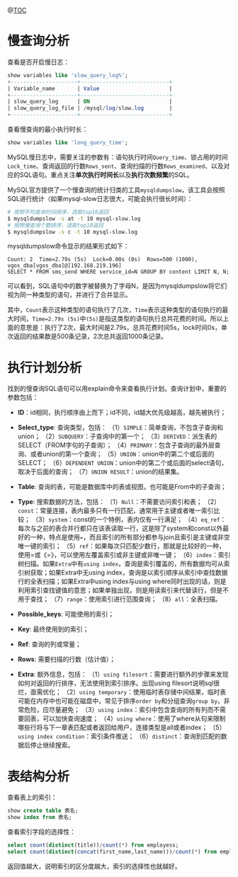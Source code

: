 ﻿
@[TOC](MySQL慢查询与执行计划分析)

# 慢查询分析
查看是否开启慢日志：
```sql
show variables like 'slow_query_log%';
+---------------------+----------------------------+
| Variable_name       | Value                      |
+---------------------+----------------------------+
| slow_query_log      | ON                         |
| slow_query_log_file | /mysql/log/slow.log        |
+---------------------+----------------------------+
```

查看慢查询的最小执行时长：
```sql
show variables like 'long_query_time';
```

MySQL慢日志中，需要关注的参数有：语句执行时间`Query_time`、锁占用的时间`Lock_time`、查询返回的行数`Rows_sent`、查询扫描的行数`Rows_examined`、以及对应的SQL语句。重点关注**单次执行时间长**以及**执行次数频繁**的SQL。

MySQL官方提供了一个慢查询的统计归类的工具`mysqldumpslow`，该工具会按照SQL进行统计（如果mysql-slow日志很大，可能会执行很长时间）：

```bash
# 按照平均查询时间排序，选取top10返回
$ mysqldumpslow -s at -t 10 mysql-slow.log  
# 按照慢查询个数排序，选取top10返回
$ mysqldumpslow -s c -t 10 mysql-slow.log  
```

mysqldumpslow命令显示的结果形式如下：
```
Count: 2  Time=2.79s (5s)  Lock=0.00s (0s)  Rows=500 (1000), vgos_dba[vgos_dba]@[192.168.219.196]
SELECT * FROM sms_send WHERE service_id=N GROUP BY content LIMIT N, N;
```

可以看到，SQL语句中的数字被替换为了字母N，是因为mysqldumpslow将它们视为同一种类型的语句，并进行了合并显示。

其中，`Count`表示这种类型的语句执行了几次，`Time`表示这种类型的语句执行的最大时间，`Time=2.79s (5s)`中`(5s)`是指这类型的语句执行总共花费的时间。所以上面的意思是：执行了2次，最大时间是2.79s，总共花费时间5s，lock时间0s，单次返回的结果数是500条记录，2次总共返回1000条记录。

# 执行计划分析
找到的慢查询SQL语句可以用explain命令来查看执行计划。查询计划中，重要的参数包括：
- **ID**：id相同，执行顺序由上而下；id不同，id越大优先级越高，越先被执行；
- **Select_type**: 查询类型，包括：
（1）`SIMPLE`：简单查询，不包含子查询和union；
（2）`SUBQUERY`：子查询中的第一个；
（3）`DERIVED`：派生表的SELECT（FROM字句的子查询）；
（4）`PRIMARY`：包含子查询的最外层查询、或者union的第一个查询；
（5）`UNION`：union中的第二个或后面的SELECT；
（6）`DEPENDENT UNION`：union中的第二个或后面的select语句，取决于后面的查询；
（7）`UNION RESULT`：union的结果集。

- **Table**: 查询的表，可能是数据库中的表或视图，也可能是From中的子查询；
-	**Type**: 搜索数据的方法，包括：
（1）`Null`：不需要访问索引和表；
（2）`const`：常量连接，表内最多只有一行匹配，通常用于主键或者唯一索引比较；
（3）`system`：const的一个特例，表内仅有一行满足；
（4）`eq_ref`：每次与之前的表合并行都只在该表读取一行，这是除了system和const以外最好的一种，特点是使用`=`，而且索引的所有部分都参与join且索引是主键或非空唯一键的索引；
（5）`ref`：如果每次只匹配少数行，那就是比较好的一种，使用=或《=》，可以使用左覆盖索引或非主键或非唯一键；
（6）`index`：索引树扫描。如果`Extra`中有`using index`，查询是索引覆盖的，所有数据均可从索引树获取；如果Extra中无using index，查询是以索引顺序从索引中查找数据行的全表扫描；如果Extra中using index与using where同时出现的话，则是利用索引查找键值的意思；如果单独出现，则是用读索引来代替读行，但是不用于查找；
（7）`range`：使用索引进行范围查询；
（8）`all`：全表扫描。

- **Possible_keys**: 可能使用的索引；
-	**Key**: 最终使用到的索引；
-	**Ref**: 查询的列或常量；
-	**Rows**: 需要扫描的行数（估计值）；
-	**Extra**: 额外信息，包括：
（1）`using filesort`：需要进行额外的步骤来发现如何对返回的行排序，无法使用到索引排序。出现using filesort说明sql很烂，亟需优化；
（2）`using temporary`：使用临时表存储中间结果，临时表可能在内存中也可能在磁盘中，常见于排序`order by`和分组查询`group by`，非常危险，应尽量避免；
（3）`using index`：索引中包含查询的所有列而不需要回表，可以加快查询速度；
（4）`using where`：使用了where从句来限制哪些行将与下一章表匹配或者返回给用户，连接类型是all或者index；
（5）`using index condition`：索引条件推送；
（6）`distinct`：查询到匹配的数据后停止继续搜索。


# 表结构分析
查看表上的索引：
```sql
show create table 表名;
show index from 表名;
```

查看索引字段的选择性：
```sql
select count(distinct(title))/count(*) from employess;
select count(distinct(concat(first_name,last_name)))/count(*) from employees;
```
返回值越大，说明索引的区分度越大，索引的选择性也就越好。




